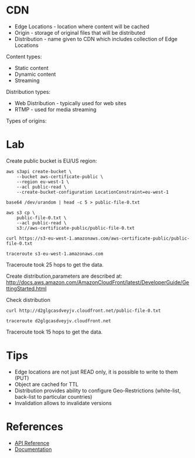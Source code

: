 # CDN

* Edge Locations - location where content will be cached
* Origin - storage of original files that will be distributed
* Distribution - name given to CDN which includes collection of Edge Locations

Content types:
* Static content
* Dynamic content
* Streaming

Distribution types:
* Web Distribution - typically used for web sites
* RTMP - used for media streaming

Types of origins:


# Lab
Create public bucket is EU/US region:
```
aws s3api create-bucket \
    --bucket aws-certificate-public \
    --region eu-west-1 \
    --acl public-read \
    --create-bucket-configuration LocationConstraint=eu-west-1

base64 /dev/urandom | head -c 5 > public-file-0.txt

aws s3 cp \
    public-file-0.txt \
    --acl public-read \
    s3://aws-certificate-public/public-file-0.txt

curl https://s3-eu-west-1.amazonaws.com/aws-certificate-public/public-file-0.txt

traceroute s3-eu-west-1.amazonaws.com
```
Traceroute took 25 hops to get the data.

Create distribution,parameters are described at: http://docs.aws.amazon.com/AmazonCloudFront/latest/DeveloperGuide/GettingStarted.html

Check distribution
```
curl http://d2glgcasdveyjv.cloudfront.net/public-file-0.txt

traceroute d2glgcasdveyjv.cloudfront.net
```
Traceroute took 15 hops to get the data.

# Tips
* Edge locations are not just READ only, it is possible to write to them (PUT)
* Object are cached for TTL
* Distribution provides ability to configure Geo-Restrictions (white-list, back-list to particular countries)
* Invalidation allows to invalidate versions


# References
* [API Reference](http://docs.aws.amazon.com/cloudfront/latest/APIReference/Welcome.html)
* [Documentation](http://docs.aws.amazon.com/AmazonCloudFront/latest/DeveloperGuide/Introduction.html)